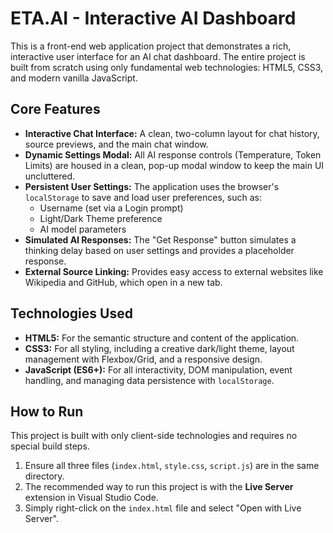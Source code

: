 # ETA.AI - Interactive AI Dashboard

This is a front-end web application project that demonstrates a rich, interactive user interface for an AI chat dashboard. The entire project is built from scratch using only fundamental web technologies: HTML5, CSS3, and modern vanilla JavaScript.

## Core Features

- **Interactive Chat Interface:** A clean, two-column layout for chat history, source previews, and the main chat window.
- **Dynamic Settings Modal:** All AI response controls (Temperature, Token Limits) are housed in a clean, pop-up modal window to keep the main UI uncluttered.
- **Persistent User Settings:** The application uses the browser's `localStorage` to save and load user preferences, such as:
  - Username (set via a Login prompt)
  - Light/Dark Theme preference
  - AI model parameters
- **Simulated AI Responses:** The "Get Response" button simulates a thinking delay based on user settings and provides a placeholder response.
- **External Source Linking:** Provides easy access to external websites like Wikipedia and GitHub, which open in a new tab.

## Technologies Used

- **HTML5:** For the semantic structure and content of the application.
- **CSS3:** For all styling, including a creative dark/light theme, layout management with Flexbox/Grid, and a responsive design.
- **JavaScript (ES6+):** For all interactivity, DOM manipulation, event handling, and managing data persistence with `localStorage`.

## How to Run

This project is built with only client-side technologies and requires no special build steps.

1.  Ensure all three files (`index.html`, `style.css`, `script.js`) are in the same directory.
2.  The recommended way to run this project is with the **Live Server** extension in Visual Studio Code.
3.  Simply right-click on the `index.html` file and select "Open with Live Server".

